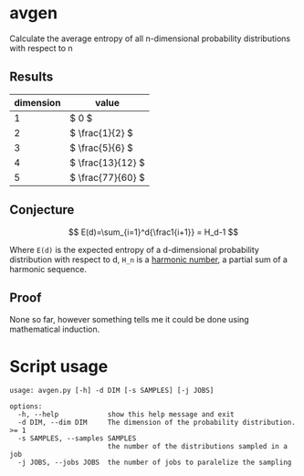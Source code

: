 # avgen

Calculate the average entropy of all n-dimensional probability distributions with respect to n

## Results

| dimension | value |
|-----------|-------|
|         1 | $ 0 $ |
|         2 | $ \frac{1}{2} $ |
|         3 | $ \frac{5}{6} $ |
|         4 | $ \frac{13}{12} $ |
|         5 | $ \frac{77}{60} $ |

## Conjecture

$$ E(d)=\sum_{i=1}^d{\frac1{i+1}} = H_d-1 $$

Where `E(d)` is the expected entropy of a d-dimensional probability distribution with respect to d, `H_n` is a [harmonic number](https://en.wikipedia.org/wiki/Harmonic_number), a partial sum of a harmonic sequence.

## Proof

None so far, however something tells me it could be done using mathematical induction.

# Script usage

```
usage: avgen.py [-h] -d DIM [-s SAMPLES] [-j JOBS]

options:
  -h, --help            show this help message and exit
  -d DIM, --dim DIM     The dimension of the probability distribution. >= 1
  -s SAMPLES, --samples SAMPLES
                        the number of the distributions sampled in a job
  -j JOBS, --jobs JOBS  the number of jobs to paralelize the sampling
```
